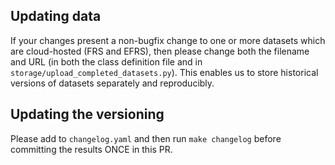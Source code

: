 ## Updating data

If your changes present a non-bugfix change to one or more datasets which are cloud-hosted (FRS and EFRS), then please change both the filename and URL (in both the class definition file and in `storage/upload_completed_datasets.py`). This enables us to store historical versions of datasets separately and reproducibly.

## Updating the versioning

Please add to `changelog.yaml` and then run `make changelog` before committing the results ONCE in this PR.
